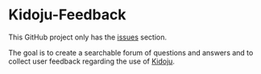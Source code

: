 # Kidoju-Feedback

This GitHub project only has the [issues](https://github.com/kidoju/Kidoju-Feedback/issues) section.

The goal is to create a searchable forum of questions and answers and to collect user feedback regarding the use of [Kidoju](https://www.kidoju.com).
